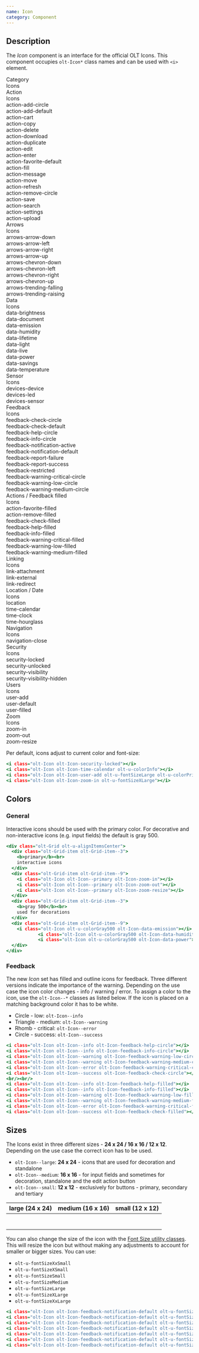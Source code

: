 ```yaml
---
name: Icon
category: Component
---
```


## Description

The *Icon* component is an interface for the official OLT Icons. This
component occupies `olt-Icon*` class names and can be used with `<i>` element.

<div class="olt-DataCards olt-DataCards--useFlexLayout olt-u-marginBottom3">
  <div class="olt-DataCards-frame">
    <div class="olt-DataCards-head">
      <div class="olt-DataCards-headItem olt-DataCards--tableCellWidth10">
        Category
      </div>
      <div class="olt-DataCards-headItem olt-DataCards--tableCellWidth90">
        Icons
      </div>
    </div>
  </div>
  <div class="olt-DataCards-body">
    <!-- Action -->
    <div class="olt-DataCards-card">
      <div class="olt-DataCards-cardItem olt-DataCards--tableCellWidth10">
        <div class="olt-DataCards-content">
          Action
        </div>
      </div>
      <div class="olt-DataCards-cardItem olt-DataCards--tableCellWidth90">
        <div class="olt-DataCards-title">Icons</div>
        <div class="olt-DataCards-content">
          <div class="demo-icon">
            <i class="olt-Icon olt-Icon-action-add-circle" title="action-add-circle"></i>
            <span>action-add-circle</span>
          </div>
          <div class="demo-icon">
            <i class="olt-Icon olt-Icon-action-add-default" title="action-add-default"></i>
            <span>action-add-default</span>
          </div>
          <div class="demo-icon">
            <i class="olt-Icon olt-Icon-action-cart" title="action-cart"></i>
            <span>action-cart</span>
          </div>
          <div class="demo-icon">
            <i class="olt-Icon olt-Icon-action-copy" title="action-copy"></i>
            <span>action-copy</span>
          </div>
          <div class="demo-icon">
            <i class="olt-Icon olt-Icon-action-delete" title="action-delete"></i>
            <span>action-delete</span>
          </div>
          <div class="demo-icon">
            <i class="olt-Icon olt-Icon-action-download" title="action-download"></i>
            <span>action-download</span>
          </div>
          <div class="demo-icon">
            <i class="olt-Icon olt-Icon-action-duplicate" title="action-duplicate"></i>
            <span>action-duplicate</span>
          </div>
          <div class="demo-icon">
            <i class="olt-Icon olt-Icon-action-edit" title="action-edit"></i>
            <span>action-edit</span>
          </div>
          <div class="demo-icon">
            <i class="olt-Icon olt-Icon-action-enter" title="action-enter"></i>
            <span>action-enter</span>
          </div>
          <div class="demo-icon">
            <i class="olt-Icon olt-Icon-action-favorite-default" title="action-favorite-default"></i>
            <span>action-favorite-default</span>
          </div>
          <div class="demo-icon">
            <i class="olt-Icon olt-Icon-action-fill" title="action-fill"></i>
            <span>action-fill</span>
          </div>
          <div class="demo-icon">
            <i class="olt-Icon olt-Icon-action-message" title="action-message"></i>
            <span>action-message</span>
          </div>
          <div class="demo-icon">
            <i class="olt-Icon olt-Icon-action-move" title="action-move"></i>
            <span>action-move</span>
          </div>
          <div class="demo-icon">
            <i class="olt-Icon olt-Icon-action-refresh" title="action-refresh"></i>
            <span>action-refresh</span>
          </div>
          <div class="demo-icon">
            <i class="olt-Icon olt-Icon-action-remove-circle" title="action-remove-circle"></i>
            <span>action-remove-circle</span>
          </div>
          <div class="demo-icon">
            <i class="olt-Icon olt-Icon-action-save" title="action-save"></i>
            <span>action-save</span>
          </div>
          <div class="demo-icon">
            <i class="olt-Icon olt-Icon-action-search" title="action-search"></i>
            <span>action-search</span>
          </div>
          <div class="demo-icon">
            <i class="olt-Icon olt-Icon-action-settings" title="action-settings"></i>
            <span>action-settings</span>
          </div>
          <div class="demo-icon">
            <i class="olt-Icon olt-Icon-action-upload" title="action-upload"></i>
            <span>action-upload</span>
          </div>
        </div>
      </div>
    </div>
    <!-- Arrows -->
    <div class="olt-DataCards-card">
      <div class="olt-DataCards-cardItem olt-DataCards--tableCellWidth10">
        <div class="olt-DataCards-content">
          Arrows
        </div>
      </div>
      <div class="olt-DataCards-cardItem olt-DataCards--tableCellWidth90">
        <div class="olt-DataCards-title">Icons</div>
        <div class="olt-DataCards-content">
          <div class="demo-icon">
            <i class="olt-Icon olt-Icon-arrows-arrow-down" title="arrows-arrow-down"></i>
            <span>arrows-arrow-down</span>
          </div>
          <div class="demo-icon">
            <i class="olt-Icon olt-Icon-arrows-arrow-left" title="arrows-arrow-left"></i>
            <span>arrows-arrow-left</span>
          </div>
          <div class="demo-icon">
            <i class="olt-Icon olt-Icon-arrows-arrow-right" title="arrows-arrow-right"></i>
            <span>arrows-arrow-right</span>
          </div>
          <div class="demo-icon">
            <i class="olt-Icon olt-Icon-arrows-arrow-up" title="arrows-arrow-up"></i>
            <span>arrows-arrow-up</span>
          </div>
          <div class="demo-icon">
            <i class="olt-Icon olt-Icon-arrows-chevron-down" title="arrows-chevron-down"></i>
            <span>arrows-chevron-down</span>
          </div>
          <div class="demo-icon">
            <i class="olt-Icon olt-Icon-arrows-chevron-left" title="arrows-chevron-left"></i>
            <span>arrows-chevron-left</span>
          </div>
          <div class="demo-icon">
            <i class="olt-Icon olt-Icon-arrows-chevron-right" title="arrows-chevron-right"></i>
            <span>arrows-chevron-right</span>
          </div>
          <div class="demo-icon">
            <i class="olt-Icon olt-Icon-arrows-chevron-up" title="arrows-chevron-up"></i>
            <span>arrows-chevron-up</span>
          </div>
          <div class="demo-icon">
            <i class="olt-Icon olt-Icon-arrows-trending-falling" title="arrows-trending-falling"></i>
            <span>arrows-trending-falling</span>
          </div>
          <div class="demo-icon">
            <i class="olt-Icon olt-Icon-arrows-trending-raising" title="arrows-trending-raising"></i>
            <span>arrows-trending-raising</span>
          </div>
        </div>
      </div>
    </div>
    <!-- Data -->
    <div class="olt-DataCards-card">
      <div class="olt-DataCards-cardItem olt-DataCards--tableCellWidth10">
        <div class="olt-DataCards-content">
          Data
        </div>
      </div>
      <div class="olt-DataCards-cardItem olt-DataCards--tableCellWidth90">
        <div class="olt-DataCards-title">Icons</div>
        <div class="olt-DataCards-content">
          <div class="demo-icon">
            <i class="olt-Icon olt-Icon-data-brightness" title="data-brightness"></i>
            <span>data-brightness</span>
          </div>
          <div class="demo-icon">
            <i class="olt-Icon olt-Icon-data-document" title="data-document"></i>
            <span>data-document</span>
          </div>
          <div class="demo-icon">
            <i class="olt-Icon olt-Icon-data-emission" title="data-emission"></i>
            <span>data-emission</span>
          </div>
          <div class="demo-icon">
            <i class="olt-Icon olt-Icon-data-humidity" title="data-humidity"></i>
            <span>data-humidity</span>
          </div>
          <div class="demo-icon">
            <i class="olt-Icon olt-Icon-data-lifetime" title="data-lifetime"></i>
            <span>data-lifetime</span>
          </div>
          <div class="demo-icon">
            <i class="olt-Icon olt-Icon-data-light" title="data-light"></i>
            <span>data-light</span>
          </div>
          <div class="demo-icon">
            <i class="olt-Icon olt-Icon-data-live" title="data-live"></i>
            <span>data-live</span>
          </div>
          <div class="demo-icon">
            <i class="olt-Icon olt-Icon-data-power" title="data-power"></i>
            <span>data-power</span>
          </div>
          <div class="demo-icon">
            <i class="olt-Icon olt-Icon-data-savings" title="data-savings"></i>
            <span>data-savings</span>
          </div>
          <div class="demo-icon">
            <i class="olt-Icon olt-Icon-data-temperature" title="data-temperature"></i>
            <span>data-temperature</span>
          </div>
        </div>
      </div>
    </div>
    <!-- Sensor -->
    <div class="olt-DataCards-card">
      <div class="olt-DataCards-cardItem olt-DataCards--tableCellWidth10">
        <div class="olt-DataCards-content">
          Sensor
        </div>
      </div>
      <div class="olt-DataCards-cardItem olt-DataCards--tableCellWidth90">
        <div class="olt-DataCards-title">Icons</div>
        <div class="olt-DataCards-content">
          <div class="demo-icon">
            <i class="olt-Icon olt-Icon-devices-device" title="devices-device"></i>
            <span>devices-device</span>
          </div>
          <div class="demo-icon">
            <i class="olt-Icon olt-Icon-devices-led" title="devices-led"></i>
            <span>devices-led</span>
          </div>
          <div class="demo-icon">
            <i class="olt-Icon olt-Icon-devices-sensor" title="devices-sensor"></i>
            <span>devices-sensor</span>
          </div>
        </div>
      </div>
    </div>
    <!-- Feedback -->
    <div class="olt-DataCards-card">
      <div class="olt-DataCards-cardItem olt-DataCards--tableCellWidth10">
        <div class="olt-DataCards-content">
          Feedback
        </div>
      </div>
      <div class="olt-DataCards-cardItem olt-DataCards--tableCellWidth90">
        <div class="olt-DataCards-title">Icons</div>
        <div class="olt-DataCards-content">
          <div class="demo-icon">
            <i class="olt-Icon olt-Icon-feedback-check-circle" title="feedback-check-circle"></i>
            <span>feedback-check-circle</span>
          </div>
          <div class="demo-icon">
            <i class="olt-Icon olt-Icon-feedback-check-default" title="feedback-check-default"></i>
            <span>feedback-check-default</span>
          </div>
          <div class="demo-icon">
            <i class="olt-Icon olt-Icon-feedback-help-circle" title="feedback-help-circle"></i>
            <span>feedback-help-circle</span>
          </div>
          <div class="demo-icon">
            <i class="olt-Icon olt-Icon-feedback-info-circle" title="feedback-info-circle"></i>
            <span>feedback-info-circle</span>
          </div>
          <div class="demo-icon">
            <i class="olt-Icon olt-Icon-feedback-notification-active" title="feedback-notification-active"></i>
            <span>feedback-notification-active</span>
          </div>
          <div class="demo-icon">
            <i class="olt-Icon olt-Icon-feedback-notification-default" title="feedback-notification-default"></i>
            <span>feedback-notification-default</span>
          </div>
          <div class="demo-icon">
            <i class="olt-Icon olt-Icon-feedback-report-failure" title="feedback-report-failure"></i>
            <span>feedback-report-failure</span>
          </div>
          <div class="demo-icon">
            <i class="olt-Icon olt-Icon-feedback-report-success" title="feedback-report-success"></i>
            <span>feedback-report-success</span>
          </div>
          <div class="demo-icon">
            <i class="olt-Icon olt-Icon-feedback-restricted" title="feedback-restricted"></i>
            <span>feedback-restricted</span>
          </div>
          <div class="demo-icon">
            <i class="olt-Icon olt-Icon-feedback-warning-critical-circle" title="feedback-warning-critical-circle"></i>
            <span>feedback-warning-critical-circle</span>
          </div>
          <div class="demo-icon">
            <i class="olt-Icon olt-Icon-feedback-warning-low-circle" title="feedback-warning-low-circle"></i>
            <span>feedback-warning-low-circle</span>
          </div>
          <div class="demo-icon">
            <i class="olt-Icon olt-Icon-feedback-warning-medium-circle" title="feedback-warning-medium-circle"></i>
            <span>feedback-warning-medium-circle</span>
          </div>
        </div>
      </div>
    </div>
    <!-- Actions / Feedback filled -->
    <div class="olt-DataCards-card">
      <div class="olt-DataCards-cardItem olt-DataCards--tableCellWidth10">
        <div class="olt-DataCards-content">
          Actions / Feedback filled
        </div>
      </div>
      <div class="olt-DataCards-cardItem olt-DataCards--tableCellWidth90">
        <div class="olt-DataCards-title">Icons</div>
        <div class="olt-DataCards-content">
          <div class="demo-icon">
            <i class="olt-Icon olt-Icon-action-favorite-filled" title="action-favorite-filled"></i>
            <span>action-favorite-filled</span>
          </div>
          <div class="demo-icon">
            <i class="olt-Icon olt-Icon-action-remove-filled" title="action-remove-filled"></i>
            <span>action-remove-filled</span>
          </div>
          <div class="demo-icon">
            <i class="olt-Icon olt-Icon-feedback-check-filled" title="feedback-check-filled"></i>
            <span>feedback-check-filled</span>
          </div>
          <div class="demo-icon">
            <i class="olt-Icon olt-Icon-feedback-help-filled" title="feedback-help-filled"></i>
            <span>feedback-help-filled</span>
          </div>
          <div class="demo-icon">
            <i class="olt-Icon olt-Icon-feedback-info-filled" title="feedback-info-filled"></i>
            <span>feedback-info-filled</span>
          </div>
          <div class="demo-icon">
            <i class="olt-Icon olt-Icon-feedback-warning-critical-filled" title="feedback-warning-critical-filled"></i>
            <span>feedback-warning-critical-filled</span>
          </div>
          <div class="demo-icon">
            <i class="olt-Icon olt-Icon-feedback-warning-low-filled" title="feedback-warning-low-filled"></i>
            <span>feedback-warning-low-filled</span>
          </div>
          <div class="demo-icon">
            <i class="olt-Icon olt-Icon-feedback-warning-medium-filled" title="feedback-warning-medium-filled"></i>
            <span>feedback-warning-medium-filled</span>
          </div>
        </div>
      </div>
    </div>
    <!-- Linking -->
    <div class="olt-DataCards-card">
      <div class="olt-DataCards-cardItem olt-DataCards--tableCellWidth10">
        <div class="olt-DataCards-content">
          Linking
        </div>
      </div>
      <div class="olt-DataCards-cardItem olt-DataCards--tableCellWidth90">
        <div class="olt-DataCards-title">Icons</div>
        <div class="olt-DataCards-content">
          <div class="demo-icon">
            <i class="olt-Icon olt-Icon-link-attachment" title="link-attachment"></i>
            <span>link-attachment</span>
          </div>
          <div class="demo-icon">
            <i class="olt-Icon olt-Icon-link-external" title="link-external"></i>
            <span>link-external</span>
          </div>
          <div class="demo-icon">
            <i class="olt-Icon olt-Icon-link-redirect" title="link-redirect"></i>
            <span>link-redirect</span>
          </div>
        </div>
      </div>
    </div>
    <!-- Location / Date -->
    <div class="olt-DataCards-card">
      <div class="olt-DataCards-cardItem olt-DataCards--tableCellWidth10">
        <div class="olt-DataCards-content">
          Location / Date
        </div>
      </div>
      <div class="olt-DataCards-cardItem olt-DataCards--tableCellWidth90">
        <div class="olt-DataCards-title">Icons</div>
        <div class="olt-DataCards-content">
          <div class="demo-icon">
            <i class="olt-Icon olt-Icon-location" title="location"></i>
            <span>location</span>
          </div>
          <div class="demo-icon">
            <i class="olt-Icon olt-Icon-time-calendar" title="time-calendar"></i>
            <span>time-calendar</span>
          </div>
          <div class="demo-icon">
            <i class="olt-Icon olt-Icon-time-clock" title="time-clock"></i>
            <span>time-clock</span>
          </div>
          <div class="demo-icon">
            <i class="olt-Icon olt-Icon-time-hourglass" title="time-hourglass"></i>
            <span>time-hourglass</span>
          </div>
        </div>
      </div>
    </div>
    <!-- Navigation -->
    <div class="olt-DataCards-card">
      <div class="olt-DataCards-cardItem olt-DataCards--tableCellWidth10">
        <div class="olt-DataCards-content">
          Navigation
        </div>
      </div>
      <div class="olt-DataCards-cardItem olt-DataCards--tableCellWidth90">
        <div class="olt-DataCards-title">Icons</div>
        <div class="olt-DataCards-content">
          <div class="demo-icon">
            <i class="olt-Icon olt-Icon-navigation-close" title="navigation-close"></i>
            <span>navigation-close</span>
          </div>
         <!--<div class="demo-icon">
            <i class="olt-Icon olt-Icon-navigation-filter" title="navigation-filter"></i>
            <span>navigation-filter</span>
          </div>
          <div class="demo-icon">
            <i class="olt-Icon olt-Icon-navigation-handle" title="navigation-handle"></i>
            <span>navigation-handle</span>
          </div>
          <div class="demo-icon">
            <i class="olt-Icon olt-Icon-navigation-menu" title="navigation-menu"></i>
            <span>navigation-menu</span>
          </div>
          <div class="demo-icon">
            <i class="olt-Icon olt-Icon-navigation-more" title="navigation-more"></i>
            <span>navigation-more</span>
          </div>-->
        </div>
      </div>
    </div>
    <!-- Security -->
    <div class="olt-DataCards-card">
      <div class="olt-DataCards-cardItem olt-DataCards--tableCellWidth10">
        <div class="olt-DataCards-content">
          Security
        </div>
      </div>
      <div class="olt-DataCards-cardItem olt-DataCards--tableCellWidth90">
        <div class="olt-DataCards-title">Icons</div>
        <div class="olt-DataCards-content">
          <div class="demo-icon">
            <i class="olt-Icon olt-Icon-security-locked" title="security-locked"></i>
            <span>security-locked</span>
          </div>
          <div class="demo-icon">
            <i class="olt-Icon olt-Icon-security-unlocked" title="security-unlocked"></i>
            <span>security-unlocked</span>
          </div>
          <div class="demo-icon">
            <i class="olt-Icon olt-Icon-security-visibility" title="security-visibility"></i>
            <span>security-visibility</span>
          </div>
          <div class="demo-icon">
            <i class="olt-Icon olt-Icon-security-visibility-hidden" title="security-visibility-hidden"></i>
            <span>security-visibility-hidden</span>
          </div>
        </div>
      </div>
    </div>
    <!-- Users -->
    <div class="olt-DataCards-card">
      <div class="olt-DataCards-cardItem olt-DataCards--tableCellWidth10">
        <div class="olt-DataCards-content">
          Users
        </div>
      </div>
      <div class="olt-DataCards-cardItem olt-DataCards--tableCellWidth90">
        <div class="olt-DataCards-title">Icons</div>
        <div class="olt-DataCards-content">
          <div class="demo-icon">
            <i class="olt-Icon olt-Icon-user-add" title="user-add"></i>
            <span>user-add</span>
          </div>
          <div class="demo-icon">
            <i class="olt-Icon olt-Icon-user-default" title="user-default"></i>
            <span>user-default</span>
          </div>
          <div class="demo-icon">
            <i class="olt-Icon olt-Icon-user-filled" title="user-filled"></i>
            <span>user-filled</span>
          </div>
        </div>
      </div>
    </div>
    <!-- Zoom -->
    <div class="olt-DataCards-card">
      <div class="olt-DataCards-cardItem olt-DataCards--tableCellWidth10">
        <div class="olt-DataCards-content">
          Zoom
        </div>
      </div>
      <div class="olt-DataCards-cardItem olt-DataCards--tableCellWidth90">
        <div class="olt-DataCards-title">Icons</div>
        <div class="olt-DataCards-content">
          <div class="demo-icon">
            <i class="olt-Icon olt-Icon-zoom-in" title="zoom-in"></i>
            <span>zoom-in</span>
          </div>
          <div class="demo-icon">
            <i class="olt-Icon olt-Icon-zoom-out" title="zoom-out"></i>
            <span>zoom-out</span>
          </div>
          <div class="demo-icon">
            <i class="olt-Icon olt-Icon-zoom-resize" title="zoom-resize"></i>
            <span>zoom-resize</span>
          </div>
        </div>
      </div>
    </div>
  </div>
</div>

Per default, icons adjust to current color and font-size:

```icons.html
<i class="olt-Icon olt-Icon-security-locked"></i>
<i class="olt-Icon olt-Icon-time-calendar olt-u-colorInfo"></i>
<i class="olt-Icon olt-Icon-user-add olt-u-fontSizeLarge olt-u-colorPrimary"></i>
<i class="olt-Icon olt-Icon-zoom-in olt-u-fontSizeXLarge"></i>
```

## Colors

### General

Interactive icons should be used with the primary color. 
For decorative and non-interactive icons (e.g. input fields) the default is gray 500.

```colors-general.html
<div class="olt-Grid olt-u-alignItemsCenter">
  <div class="olt-Grid-item olt-Grid-item--3">
    <b>primary</b><br>
    interactive icons
  </div>
  <div class="olt-Grid-item olt-Grid-item--9">
    <i class="olt-Icon olt-Icon--primary olt-Icon-zoom-in"></i>
    <i class="olt-Icon olt-Icon--primary olt-Icon-zoom-out"></i>
    <i class="olt-Icon olt-Icon--primary olt-Icon-zoom-resize"></i>
  </div>
  <div class="olt-Grid-item olt-Grid-item--3">
    <b>gray 500</b><br>
    used for decorations
  </div>
  <div class="olt-Grid-item olt-Grid-item--9">
    <i class="olt-Icon olt-u-colorGray500 olt-Icon-data-emission"></i>
            <i class="olt-Icon olt-u-colorGray500 olt-Icon-data-humidity"></i>
            <i class="olt-Icon olt-u-colorGray500 olt-Icon-data-power"></i>
  </div>
</div>
```

### Feedback

The new *Icon* set has filled and outline icons for feedback. 
Three different versions indicate the importance of the warning. 
Depending on the use case the icon color changes - info / warning / error.
To assign a color to the icon, use the `olt-Icon--*` classes as listed below.
If the icon is placed on a matching background color it has to be white.

* <span class="olt-u-colorInfo">Circle - low:</span> `olt-Icon--info` 
* <span class="olt-u-colorWarning">Triangle - medium:</span> `olt-Icon--warning`
* <span class="olt-u-colorError">Rhomb - critical:</span> `olt-Icon--error`
* <span class="olt-u-colorSuccess">Circle - success:</span> `olt-Icon--success` 

```colors-feedback.html
<i class="olt-Icon olt-Icon--info olt-Icon-feedback-help-circle"></i>
<i class="olt-Icon olt-Icon--info olt-Icon-feedback-info-circle"></i>
<i class="olt-Icon olt-Icon--warning olt-Icon-feedback-warning-low-circle"></i>
<i class="olt-Icon olt-Icon--warning olt-Icon-feedback-warning-medium-circle"></i>
<i class="olt-Icon olt-Icon--error olt-Icon-feedback-warning-critical-circle"></i>
<i class="olt-Icon olt-Icon--success olt-Icon-feedback-check-circle"></i>
<br/><br/>
<i class="olt-Icon olt-Icon--info olt-Icon-feedback-help-filled"></i>
<i class="olt-Icon olt-Icon--info olt-Icon-feedback-info-filled"></i>
<i class="olt-Icon olt-Icon--warning olt-Icon-feedback-warning-low-filled"></i>
<i class="olt-Icon olt-Icon--warning olt-Icon-feedback-warning-medium-filled"></i>
<i class="olt-Icon olt-Icon--error olt-Icon-feedback-warning-critical-filled"></i>
<i class="olt-Icon olt-Icon--success olt-Icon-feedback-check-filled"></i>
```

## Sizes

The Icons exist in three different sizes - **24 x 24 / 16 x 16 / 12 x 12**. 
Depending on the use case the correct icon has to be used. 

* `olt-Icon--large`: **24 x 24** - icons that are used for decoration and standalone
* `olt-Icon--medium`: **16 x 16** - for input fields and sometimes for decoration, standalone and the edit action button
* `olt-Icon--small`: **12 x 12** - exclusively for buttons - primary, secondary and tertiary

<table class="olt-Table">
  <thead class="olt-Table-head">
    <tr class="olt-Table-row">
      <th class="olt-Table-header">large (24 x 24)</th>
      <th class="olt-Table-header">medium (16 x 16)</th>
      <th class="olt-Table-header">small (12 x 12)</th>
    </tr>
  </thead>
  <tbody class="olt-Table-body">
    <tr class="olt-Table-row">
      <td class="olt-Table-data"><i class="olt-Icon olt-Icon-feedback-notification-default olt-Icon--large"></i></td>
      <td class="olt-Table-data"><i class="olt-Icon olt-Icon-feedback-notification-default olt-Icon--medium"></i></td>
      <td class="olt-Table-data"><i class="olt-Icon olt-Icon-feedback-notification-default olt-Icon--small"></i></td>
    </tr>
    <tr class="olt-Table-row">
      <td class="olt-Table-data"><i class="olt-Icon olt-Icon-action-delete olt-Icon--large"></i></td>
      <td class="olt-Table-data"><i class="olt-Icon olt-Icon-action-delete olt-Icon--medium"></i></td>
      <td class="olt-Table-data"><i class="olt-Icon olt-Icon-action-delete olt-Icon--small"></i></td>
    </tr>
    <tr class="olt-Table-row">
      <td class="olt-Table-data"><i class="olt-Icon olt-Icon-action-edit olt-Icon--large"></i></td>
      <td class="olt-Table-data"><i class="olt-Icon olt-Icon-action-edit olt-Icon--medium"></i></td>
      <td class="olt-Table-data"><i class="olt-Icon olt-Icon-action-edit olt-Icon--small"></i></td>
    </tr>
    <tr class="olt-Table-row">
      <td class="olt-Table-data"><i class="olt-Icon olt-Icon-action-save olt-Icon--large"></i></td>
      <td class="olt-Table-data"><i class="olt-Icon olt-Icon-action-save olt-Icon--medium"></i></td>
      <td class="olt-Table-data"><i class="olt-Icon olt-Icon-action-save olt-Icon--small"></i></td>
    </tr>
    <tr class="olt-Table-row">
      <td class="olt-Table-data"><i class="olt-Icon olt-Icon-time-calendar olt-Icon--large"></i></td>
      <td class="olt-Table-data"><i class="olt-Icon olt-Icon-time-calendar olt-Icon--medium"></i></td>
      <td class="olt-Table-data"><i class="olt-Icon olt-Icon-time-calendar olt-Icon--small"></i></td>
    </tr>
    <tr class="olt-Table-row">
      <td class="olt-Table-data"><i class="olt-Icon olt-Icon-devices-device olt-Icon--large"></i></td>
      <td class="olt-Table-data"><i class="olt-Icon olt-Icon-devices-device olt-Icon--medium"></i></td>
      <td class="olt-Table-data"><i class="olt-Icon olt-Icon-devices-device olt-Icon--small"></i></td>
    </tr>
    <tr class="olt-Table-row">
      <td class="olt-Table-data"><i class="olt-Icon olt-Icon-feedback-report-success olt-Icon--large"></i></td>
      <td class="olt-Table-data"><i class="olt-Icon olt-Icon-feedback-report-success olt-Icon--medium"></i></td>
      <td class="olt-Table-data"><i class="olt-Icon olt-Icon-feedback-report-success olt-Icon--small"></i></td>
    </tr>
  </tbody>
</table>

You can also change the size of the icon with the [Font Size utility classes](/#font-size). 
This will resize the icon but without making any adjustments to account
for smaller or bigger sizes. You can use: 

- `olt-u-fontSizeXxSmall`
- `olt-u-fontSizeXSmall`
- `olt-u-fontSizeSmall`
- `olt-u-fontSizeMedium`
- `olt-u-fontSizeLarge`
- `olt-u-fontSizeXLarge`
- `olt-u-fontSizeXxLarge`

```font-size.html
<i class="olt-Icon olt-Icon-feedback-notification-default olt-u-fontSizeXxSmall"></i>
<i class="olt-Icon olt-Icon-feedback-notification-default olt-u-fontSizeXSmall"></i>
<i class="olt-Icon olt-Icon-feedback-notification-default olt-u-fontSizeSmall"></i>
<i class="olt-Icon olt-Icon-feedback-notification-default olt-u-fontSizeMedium"></i>
<i class="olt-Icon olt-Icon-feedback-notification-default olt-u-fontSizeLarge"></i>
<i class="olt-Icon olt-Icon-feedback-notification-default olt-u-fontSizeXLarge"></i>
<i class="olt-Icon olt-Icon-feedback-notification-default olt-u-fontSizeXxLarge"></i>
```
